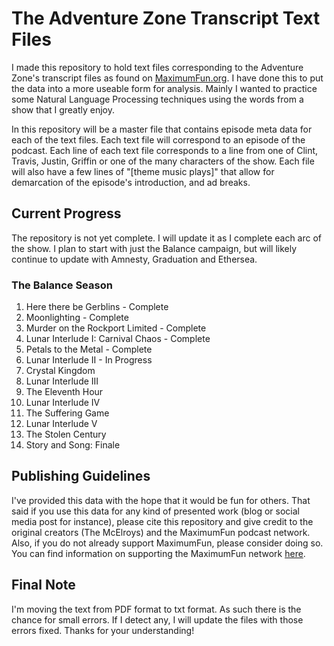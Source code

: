 # The Adventure Zone Transcript Text Files

I made this repository to hold text files corresponding to the Adventure Zone's transcript files as found on <a href="https://maximumfun.org/podcasts/adventure-zone">MaximumFun.org</a>. I have done this to put the data into a more useable form for analysis. Mainly I wanted to practice some Natural Language Processing techniques using the words from a show that I greatly enjoy.

In this repository will be a master file that contains episode meta data for each of the text files. Each text file will correspond to an episode of the podcast. Each line of each text file corresponds to a line from one of Clint, Travis, Justin, Griffin or one of the many characters of the show. Each file will also have a few lines of "[theme music plays]" that allow for demarcation of the episode's introduction, and ad breaks.


## Current Progress

The repository is not yet complete. I will update it as I complete each arc of the show. I plan to start with just the Balance campaign, but will likely continue to update with Amnesty, Graduation and Ethersea.

### The Balance Season
1. Here there be Gerblins - Complete
2. Moonlighting - Complete
3. Murder on the Rockport Limited - Complete
4. Lunar Interlude I: Carnival Chaos - Complete
5. Petals to the Metal - Complete
6. Lunar Interlude II - In Progress
7. Crystal Kingdom
8. Lunar Interlude III
9. The Eleventh Hour
10. Lunar Interlude IV
11. The Suffering Game
12. Lunar Interlude V
13. The Stolen Century
14. Story and Song: Finale

## Publishing Guidelines

I've provided this data with the hope that it would be fun for others. That said if you use this data for any kind of presented work (blog or social media post for instance), please cite this repository and give credit to the original creators (The McElroys) and the MaximumFun podcast network. Also, if you do not already support MaximumFun, please consider doing so. You can find information on supporting the MaximumFun network <a href="https://maximumfun.org/join">here</a>.

## Final Note

I'm moving the text from PDF format to txt format. As such there is the chance for small errors. If I detect any, I will update the files with those errors fixed. Thanks for your understanding!
